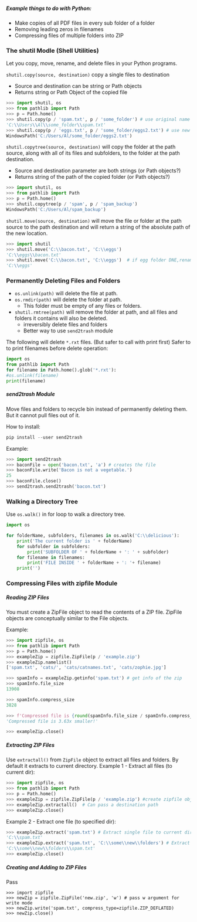 ##### Example things to do with Python:
- Make copies of all PDF files in every sub folder of a folder
- Removing leading zeros in filenames
- Compressing files of multiple folders into ZIP

### The shutil Modle (Shell Utilities)
Let you copy, move, rename, and delete files in your Python programs.

`shutil.copy(source, destination)` copy a single files to destination
- Source and destination can be string or Path objects
- Returns string or Path Object of the copied file

```py
>>> import shutil, os
>>> from pathlib import Path
>>> p = Path.home()
>>> shutil.copy(p / 'spam.txt', p / 'some_folder') # use original name
'C:\\Users\\Al\\some_folder\\spam.txt'
>>> shutil.copy(p / 'eggs.txt', p / 'some_folder/eggs2.txt') # use new name
WindowsPath('C:/Users/Al/some_folder/eggs2.txt')
```


`shutil.copytree(source, destination)` will copy the folder at the path source, along with all of its files and subfolders, to the folder at the path destination.
- Source and destination parameter are both strings (or Path objects?)
- Returns string of the path of the copied folder (or Path objects?)
```py
>>> import shutil, os
>>> from pathlib import Path
>>> p = Path.home()
>>> shutil.copytree(p / 'spam', p / 'spam_backup')
WindowsPath('C:/Users/Al/spam_backup')
```

`shutil.move(source, destination)` will move the file or folder at the path source to the path destination and will return a string of the absolute path of the new location.
```py
>>> import shutil
>>> shutil.move('C:\\bacon.txt', 'C:\\eggs')
'C:\\eggs\\bacon.txt'
>>> shutil.move('C:\\bacon.txt', 'C:\\eggs')  # if egg folder DNE,renamed eggs
'C:\\eggs'
```

### Permanently Deleting Files and Folders
- `os.unlink(path)` will delete the file at path.
- `os.rmdir(path)` will delete the folder at path.
	- This folder must be empty of any files or folders.
- `shutil.rmtree(path)` will remove the folder at path, and all files and folders it contains will also be deleted.
	- irreversibly delete files and folders
	- Better way to use `send2trash` module

The following will delete `*.rxt` files. (But safer to call with print first)
Safer to to print filenames before delete operation:
```py
import os
from pathlib import Path
for filename in Path.home().glob('*.rxt'):
#os.unlink(filename)
print(filename)
```

##### send2trash Module
Move files and folders to recycle bin instead of permanently deleting them. But it cannot pull files out of it.

How to install:
```py
pip install --user send2trash
```

Example:
```py
>>> import send2trash
>>> baconFile = open('bacon.txt', 'a') # creates the file
>>> baconFile.write('Bacon is not a vegetable.')
25
>>> baconFile.close()
>>> send2trash.send2trash('bacon.txt')
```

### Walking a Directory Tree
Use `os.walk()` in for loop to walk a directory tree.
```py
import os

for folderName, subfolders, filenames in os.walk('C:\\delicious'):
	print('The current folder is ' + folderName)
	for subfolder in subfolders:
		print('SUBFOLDER OF ' + folderName + ': ' + subfolder)
	for filename in filenames:
		print('FILE INSIDE ' + folderName + ': '+ filename)
	print('')
```

### Compressing Files with zipfile Module
##### Reading ZIP Files
You must create a ZipFile object to read the contents of a ZIP file. ZipFile objects are conceptually similar to the File objects.

Example:
```py
>>> import zipfile, os
>>> from pathlib import Path
>>> p = Path.home()
>>> exampleZip = zipfile.ZipFile(p / 'example.zip')
>>> exampleZip.namelist()
['spam.txt', 'cats/', 'cats/catnames.txt', 'cats/zophie.jpg']

>>> spamInfo = exampleZip.getinfo('spam.txt') # get info of the zip
>>> spamInfo.file_size
13908

>>> spamInfo.compress_size
3828

>>> f'Compressed file is {round(spamInfo.file_size / spamInfo.compress_size, 2)}x smaller!')
'Compressed file is 3.63x smaller!'

>>> exampleZip.close()
```

##### Extracting ZIP Files
Use `extractall()` from `ZipFile` object to extract all files and folders.
By default it extracts to current directory.
Example 1 - Extract all files (to current dir):
```py
>>> import zipfile, os
>>> from pathlib import Path
>>> p = Path.home()
>>> exampleZip = zipfile.ZipFile(p / 'example.zip') #create zipfile obj
>>> exampleZip.extractall()  # Can pass a destination path
>>> exampleZip.close()
```

Example 2 - Extract one file (to specified dir):
```py
>>> exampleZip.extract('spam.txt') # Extract single file to current dir
'C:\\spam.txt'
>>> exampleZip.extract('spam.txt', 'C:\\some\\new\\folders') # Extract to dir
'C:\\some\\new\\folders\\spam.txt'
>>> exampleZip.close()
```

##### Creating and Adding to ZIP Files
Pass 
```
>>> import zipfile
>>> newZip = zipfile.ZipFile('new.zip', 'w') # pass w argument for write mode
>>> newZip.write('spam.txt', compress_type=zipfile.ZIP_DEFLATED)
>>> newZip.close()
```